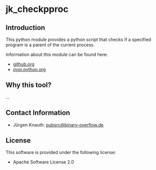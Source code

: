 jk_checkpproc
==========

Introduction
------------

This python module provides a python script that checks if a specified program is a parent of the current process.

Information about this module can be found here:

* [github.org](https://github.com/jkpubsrc/python-tool-jk-checkpproc)
* [pypi.python.org](https://pypi.python.org/pypi/jk-checkpproc)

Why this tool?
----------------

...

Contact Information
-------------------

* Jürgen Knauth: pubsrc@binary-overflow.de

License
-------

This software is provided under the following license:

* Apache Software License 2.0



